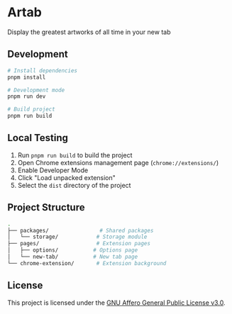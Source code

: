 # Artab

Display the greatest artworks of all time in your new tab

## Development

```bash
# Install dependencies
pnpm install

# Development mode
pnpm run dev

# Build project
pnpm run build
```

## Local Testing

1. Run `pnpm run build` to build the project
2. Open Chrome extensions management page (`chrome://extensions/`)
3. Enable Developer Mode
4. Click "Load unpacked extension"
5. Select the `dist` directory of the project

## Project Structure

```bash
.
├── packages/                # Shared packages
│   └── storage/            # Storage module
├── pages/                  # Extension pages
│   ├── options/           # Options page
│   └── new-tab/           # New tab page
└── chrome-extension/       # Extension background
```

## License

This project is licensed under the [GNU Affero General Public License v3.0](LICENSE).
